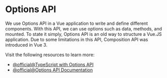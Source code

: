 # Options API

We use Options API in a Vue application to write and define different components. With this API, we can use options such as data, methods, and mounted. To state it simply, Options API is an old way to structure a Vue.JS application. Due to some limitations in this API, Composition API was introduced in Vue 3.

Visit the following resources to learn more:

- [@official@TypeScript with Options API](https://vuejs.org/guide/typescript/options-api.html)
- [@official@Options API Documentation](https://vuejs.org/api/#options-api)
